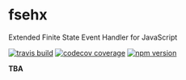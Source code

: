 # fsehx
Extended Finite State Event Handler for JavaScript

[![travis build](https://img.shields.io/travis/0xfede/fsehx.svg)](https://travis-ci.org/0xfede/fsehx)
[![codecov coverage](https://img.shields.io/codecov/c/github/0xfede/fsehx.svg)](https://codecov.io/gh/0xfede/fsehx)
[![npm version](https://img.shields.io/npm/v/fsehx.svg)](https://www.npmjs.com/package/fsehx)

**TBA**